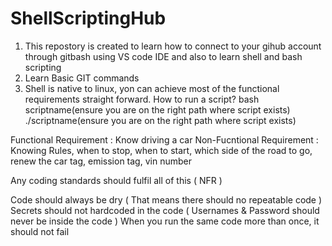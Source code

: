 # ShellScriptingHub
1) This repostory is created to learn how to connect to your gihub account through gitbash using VS code IDE and also to learn shell and bash scripting
2) Learn Basic GIT commands
3) Shell is native to linux, yon can achieve most of the functional  requirements straight forward.
How to run a script?
bash scriptname(ensure you are on the right path where script exists)
./scriptname(ensure you are on the right path where script exists)

Functional Requirement : Know driving a car Non-Fucntional Requirement : Knowing Rules, when to stop, when to start, which side of the road to go, renew the car tag, emission tag, vin number

Any coding standards should fulfil all of this ( NFR )

Code should always be dry ( That means there should no repeatable code )
Secrets should not hardcoded in the code ( Usernames & Password should never be inside the code )
When you run the same code more than once, it should not fail